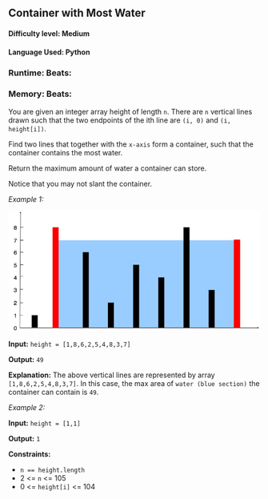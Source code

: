 ## Container with Most Water

#### **Difficulty level:** Medium

#### **Language Used:** Python

### Runtime:  **Beats:**
### Memory:  **Beats:**

You are given an integer array height of length `n`. There are `n` vertical lines drawn such that the two endpoints of the ith line are `(i, 0)` and `(i, height[i])`.

Find two lines that together with the `x-axis` form a container, such that the container contains the most water.

Return the maximum amount of water a container can store.

Notice that you may not slant the container.

*Example 1:*

<img src = 'container_with_most_water.jpg'>

**Input:** `height = [1,8,6,2,5,4,8,3,7]`

**Output:** `49`

**Explanation:** The above vertical lines are represented by array `[1,8,6,2,5,4,8,3,7]`. In this case, the max area of `water (blue section)` the container can contain is `49`.

*Example 2:*

**Input:** `height = [1,1]`

**Output:** `1`

**Constraints:**

- `n == height.length`
- 2 <= `n` <= 105
- 0 <= `height[i]` <= 104
